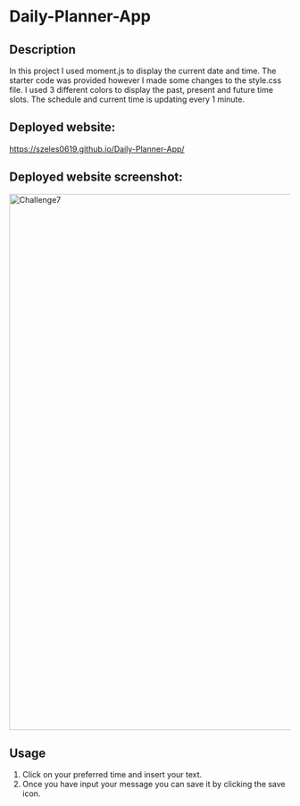 # Daily-Planner-App

## Description

In this project I used moment.js to display the current date and time. The starter code was provided however I made some changes to the style.css file. I used 3 different colors to display the past, present and future time slots. The schedule and current time is updating every 1 minute.

## Deployed website:

https://szeles0619.github.io/Daily-Planner-App/

## Deployed website screenshot:

<img width="960" alt="Challenge7" src="https://user-images.githubusercontent.com/119215005/215609421-8dba138c-f69b-4e6c-afd3-d43cbba347c4.png">

## Usage

1. Click on your preferred time and insert your text.
2. Once you have input your message you can save it by clicking the save icon.